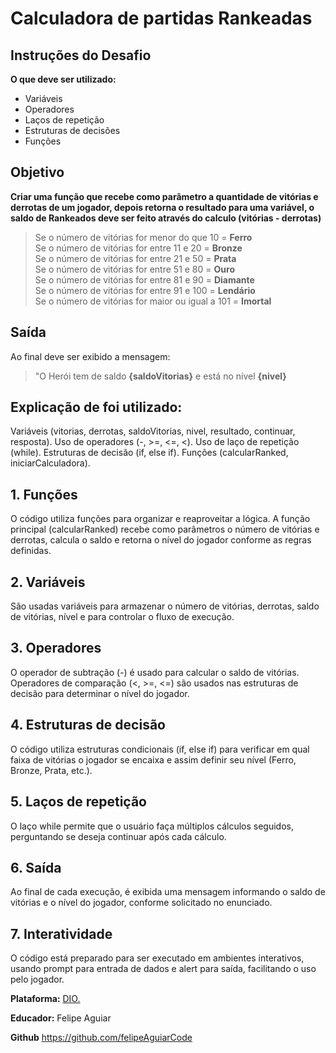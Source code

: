 # Calculadora de partidas Rankeadas


## Instruções do Desafio

**O que deve ser utilizado:**

- Variáveis
- Operadores
- Laços de repetição
- Estruturas de decisões
- Funções

## Objetivo

**Criar uma função que recebe como parâmetro a quantidade de vitórias e derrotas de um jogador, depois retorna o resultado para uma variável, o saldo de Rankeados deve ser feito através do calculo (vitórias - derrotas)**
> Se o número de vitórias for menor do que 10 = **Ferro**  
> Se o número de vitórias for entre 11 e 20 = **Bronze**  
> Se o número de vitórias for entre 21 e 50 = **Prata**  
> Se o número de vitórias for entre 51 e 80 = **Ouro**  
> Se o número de vitórias for entre 81 e 90 = **Diamante**  
> Se o número de vitórias for entre 91 e 100 = **Lendário**  
> Se o número de vitórias for maior ou igual a 101 = **Imortal**

## Saída

Ao final deve ser exibido a mensagem:
> "O Herói tem de saldo **{saldoVitorias}** e está no nível **{nivel}**
  

## Explicação de foi utilizado:

Variáveis (vitorias, derrotas, saldoVitorias, nivel, resultado, continuar, resposta).
Uso de operadores (-, >=, <=, <).
Uso de laço de repetição (while).
Estruturas de decisão (if, else if).
Funções (calcularRanked, iniciarCalculadora).


## 1. Funções
O código utiliza funções para organizar e reaproveitar a lógica.
A função principal (calcularRanked) recebe como parâmetros o número de vitórias e derrotas, calcula o saldo e retorna o nível do jogador conforme as regras definidas.


## 2. Variáveis
São usadas variáveis para armazenar o número de vitórias, derrotas, saldo de vitórias, nível e para controlar o fluxo de execução.


## 3. Operadores
O operador de subtração (-) é usado para calcular o saldo de vitórias.
Operadores de comparação (<, >=, <=) são usados nas estruturas de decisão para determinar o nível do jogador.


## 4. Estruturas de decisão
O código utiliza estruturas condicionais (if, else if) para verificar em qual faixa de vitórias o jogador se encaixa e assim definir seu nível (Ferro, Bronze, Prata, etc.).


## 5. Laços de repetição
O laço while permite que o usuário faça múltiplos cálculos seguidos, perguntando se deseja continuar após cada cálculo.


## 6. Saída
Ao final de cada execução, é exibida uma mensagem informando o saldo de vitórias e o nível do jogador, conforme solicitado no enunciado.


## 7. Interatividade
O código está preparado para ser executado em ambientes interativos, usando prompt para entrada de dados e alert para saída, facilitando o uso pelo jogador.



**Plataforma:** [DIO.](https://dio.me)

**Educador:** Felipe Aguiar  

**Github**  https://github.com/felipeAguiarCode
